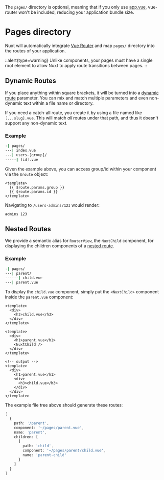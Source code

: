 The `pages/` directory is optional, meaning that if you only use [app.vue](/docs/directory-structure/app), vue-router won't be included, reducing your application bundle size.

# Pages directory

Nuxt will automatically integrate [Vue Router](https://next.router.vuejs.org/) and map `pages/` directory into the routes of your application.

::alert{type=warning}
Unlike components, your pages must have a single root element to allow Nuxt to apply route transitions between pages.
::

## Dynamic Routes

If you place anything within square brackets, it will be turned into a [dynamic route](https://next.router.vuejs.org/guide/essentials/dynamic-matching.html) parameter. You can mix and match multiple parameters and even non-dynamic text within a file name or directory.

If you need a catch-all route, you create it by using a file named like `[...slug].vue`. This will match _all_ routes under that path, and thus it doesn't support any non-dynamic text.

### Example

```bash
-| pages/
---| index.vue
---| users-[group]/
-----| [id].vue
```

Given the example above, you can access group/id within your component via the `$route` object:

```vue
<template>
  {{ $route.params.group }}
  {{ $route.params.id }}
</template>
```

Navigating to `/users-admins/123` would render:

```
admins 123
```

## Nested Routes

We provide a semantic alias for `RouterView`, the `NuxtChild` component, for displaying the children components of a [nested route](https://next.router.vuejs.org/guide/essentials/nested-routes.html).

### Example

```bash
-| pages/
---| parent/
------| child.vue
---| parent.vue
```

To display the `child.vue` component, simply put the `<NuxtChild>` component inside the `parent.vue` component:

```html{}[pages/parent/child.vue]
<template>
  <div>
    <h3>child.vue</h3>
  </div>
</template>
```

```html{}[pages/parent.vue]
<template>
  <div>
    <h1>parent.vue</h1>
    <NuxtChild />
  </div>
</template>

<!-- output -->
<template>
  <div>
    <h1>parent.vue</h1>
    <div>
      <h3>child.vue</h3>
    </div>
  </div>
</template>
```

The example file tree above should generate these routes:

```ts
[
  {
    path: '/parent',
    component: '~/pages/parent.vue',
    name: 'parent',
    children: [
      {
        path: 'child',
        component: '~/pages/parent/child.vue',
        name: 'parent-child'
      }
    ]
  }
]
```

